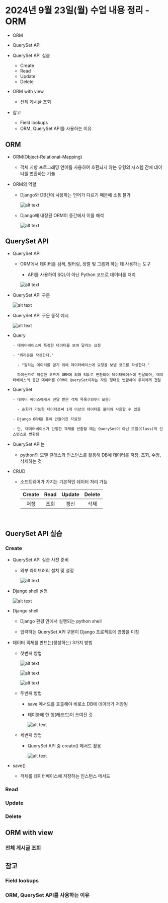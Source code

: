 # 2024년 9월 23일(월) 수업 내용 정리 - ORM

- ORM


- QuerySet API


- QuerySet API 실습

  - Create
  - Read
  - Update
  - Delete


- ORM with view

  - 전체 게시글 조회


- 참고

  - Field lookups
  - ORM, QuerySet API를 사용하는 이유



## ORM

- ORM(Object-Relational-Mapping)

  - 객체 지향 프로그래밍 언어를 사용하여 호환되지 않는 유형의 시스템 간에 데이터를 변환하는 기술


- ORM의 역할

  - Django와 DB간에 사용하는 언어가 다르기 때문에 소통 불가

    ![alt text](./images/image_00.png)

  - Django에 내장된 ORM이 중간에서 이를 해석

    ![alt text](./images/image_01.png)




## QuerySet API

- QuerySet API

  - ORM에서 데이터를 검색, 필터링, 정렬 및 그룹화 하는 데 사용하는 도구

    - API를 사용하여 SQL이 아닌 Python 코드로 데이터를 처리

    ![alt text](./images/image_02.png)


- QuerySet API 구문

  ![alt text](./images/image_03.png)


- QuerySet API 구문 동작 예시

  ![alt text](./images/image_04.png)


- Query

      - 데이터베이스에 특정한 데이터를 보여 달라는 요청
      
      - "쿼리문을 작성한다."

        - "원하는 데이터를 얻기 위해 데이터베이스에 요청을 보낼 코드를 작성한다."

      - 파이썬으로 작성한 코드가 ORM에 의해 SQL로 변환되어 데이터베이스에 전달되며, 데이터베이스의 응답 데이터를 ORM이 QuerySet이라는 자료 형태로 변환하여 우리에게 전달



- QuerySet

      - 데이터 베이스에게서 전달 받은 객체 목록(데이터 모음)

        - 순회가 가능한 데이터로써 1개 이상의 데이터를 불러와 사용할 수 있음

      - Django ORM을 통해 만들어진 자료형

      - 단, 데이터베이스가 단일한 객체를 반환할 때는 QuerySet이 아닌 모델(Class)의 인스턴스로 변환됨


- QuerySet API는

  - python의 모델 클래스와 인스턴스를 활용해 DB에 데이터를 저장, 조회, 수정, 삭제하는 것


- CRUD

  - 소프트웨어가 가지는 기본적인 데이터 처리 가능

    |Create|Read|Update|Delete|
    |:--:|:--:|:--:|:--:|
    |저장|조회|갱신|삭제|
    <br>


## QuerySet API 실습

### Create

- QuerySet API 실습 사전 준비

  - 외부 라이브러리 설치 및 설정

    ![alt text](./images/image_05.png)


- Django shell 실행

  ![alt text](./images/image_06.png)


- Django shell

  - Django 환경 안에서 실행되는 python shell

  - 입력하는 QuerySet API 구문이 Django 프로젝트에 영향을 미침


- 데이터 객체를 만드는(생성하는) 3가지 방법

  - 첫번째 방법

    ![alt text](./images/image_07.png)

    ![alt text](./images/image_08.png)

    ![alt text](./images/image_09.png)

  
  - 두번째 방법

    - save 메서드를 호출해야 비로소 DB에 데이터가 저장됨

    - 테이블에 한 행(레코드)이 쓰여진 것

      ![alt text](./images/image_10.png)


  - 세번째 방법

    - QuerySet API 중 create() 메서드 활용

      ![alt text](./images/image_11.png)


- save()

  - 객체를 데이터베이스에 저장하는 인스턴스 메서드


### Read


### Update


### Delete




## ORM with view

### 전체 게시글 조회


## 참고

### Field lookups


### ORM, QuerySet API를 사용하는 이유

